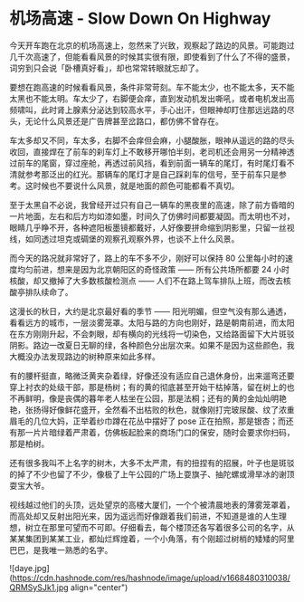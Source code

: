 # 机场高速 - Slow Down On Highway

今天开车跑在北京的机场高速上，忽然来了兴致，观察起了路边的风景。可能跑过几千次高速了，但能看看风景的时候其实很有限，即使看到了什么了不得的盛景，词穷到只会说「卧槽真好看」，却也常常转眼就忘却了。

要想在跑高速的时候看看风景，条件非常苛刻。车不能太少，也不能太多，天不能太黑也不能太明。车太少了，右脚便会痒，直到发动机发出嘶吼，或者电机发出高频啸叫，此时肾上腺素分泌达到较高水平，手心出汗，但眼神却盯住那远远路的尽头，无论什么风景还是广告牌甚至岔路口，都仿佛不曾存在。

车太多却又不同，车太多，右脚不会痒但会麻，小腿酸胀，眼神从遥远的路的尽头收回，直接焊在了前车的刹车灯上不敢移开哪怕半刻，老司机还会用另一分精神透过前车的尾窗，穿过座舱，再透过前风挡，看到前面一辆车的尾灯，有时尾灯看不清就参考那泛出的红光。那辆车的尾灯才是自己踩刹车的信号，至于前车只是参考。这时候也不要说什么风景，就是地面的颜色可能都看不真切。

至于太黑自不必说，我曾经开过只有自己一辆车的黑夜里的高速，除了前方昏暗的一片地面，左右和后方均如漆如墨，时间久了仿佛时间都要凝固。而太明也不对，眼睛几乎睁不开，各种遮阳板墨镜都戴好，人好像要拼命缩到阴影里，只留一丝视线，如同透过坦克或碉堡的观察孔观察外界，也谈不上什么风景。

而今天的路况就非常好了，路上的车不多不少，刚好可以保持 80 公里每小时的速度均匀前进，想来是因为北京朝阳区的奇怪政策 —— 所有公共场所都要 24 小时核酸，却又撤掉了大多数核酸检测点 —— 人们不在路上驾车排队上班，而改去核酸亭排队续命了。

这漫长的秋日，大约是北京最好看的季节 —— 阳光明媚，但空气没有那么通透，看看远方的城市，一层淡雾笼罩。太阳与路的方向也刚好，路是朝南前进，而太阳在东方刚刚升起，不会刺眼，却有横向的光线将一切染色，又给路面留下大片斑驳阴影。路边一改夏日无聊的绿，各种颜色分出层次来。如果不是因为这些颜色，我大概没办法发现路边的树种原来如此多样。

有的腰杆挺直，略微泛黄夹杂着绿，好像还没有适应自己退休身份，出来遛弯还要穿上衬衣的处级干部，那是杨树；有的黄的彻底甚至开始干枯掉落，留在树上的也不再鲜明，像是丧偶的暮年老人枯坐在公园，那是法桐；还有的黄的金灿灿明艳艳，张扬得好像鲜花盛开，全然看不出枯败的秋色，就像刚打完玻尿酸、纹了浓重眉毛的几位大妈，正举着纱巾蹲在花丛中摆好了 pose 正在拍照，那是银杏；而还有那一片片暗绿着严肃着，仿佛板起脸来的商场门口的保安，随时会要求你扫码，那是柏树。

还有很多我叫不上名字的树木，大多不太严肃，有的扭捏有的招展，叶子也是斑驳的掉了不少也留了不少，像极了上午公园的广场上耍旗子、抽陀螺或滑旱冰的谢顶耍宝大爷。

视线越过他们的头顶，远处望京的高楼大厦们，一个个被清晨地表的薄雾笼罩着，而高处却又反射出阳光来，因为遥远而好像跟着我们前进，不知道是谁的人生理想，树立在那里可望而不可即。仔细看去，每个楼顶还各写着很多公司的名字，从某某集团到某某工业，都灿烂辉煌着，一个小角落，有个刚超过树梢的矮矮的阿里巴巴，是我唯一熟悉的名字。


![daye.jpg](https://cdn.hashnode.com/res/hashnode/image/upload/v1668480310038/QRMSySJk1.jpg align="center")
